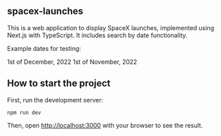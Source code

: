 ## spacex-launches

This is a web application to display SpaceX launches, implemented using Next.js with TypeScript. It includes search by date functionality.

Example dates for testing: 

1st of December, 2022
1st of November, 2022

## How to start the project

First, run the development server:

```npm run dev```

Then, open [http://localhost:3000](http://localhost:3000) with your browser to see the result.
